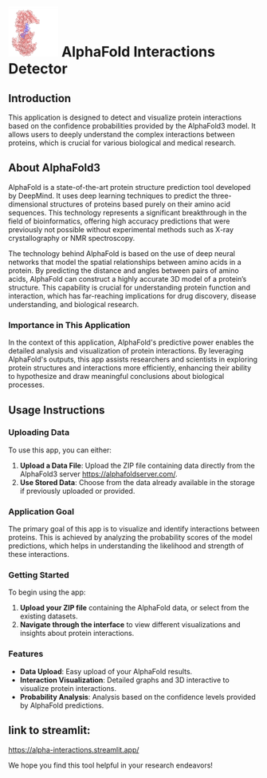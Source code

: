 # <img src="./assets/Picture3.png" alt="Company Logo" width="100" height="100"> AlphaFold Interactions Detector 


## Introduction
This application is designed to detect and visualize protein interactions based on the confidence probabilities provided by the AlphaFold3 model. It allows users to deeply understand the complex interactions between proteins, which is crucial for various biological and medical research.

## About AlphaFold3

AlphaFold is a state-of-the-art protein structure prediction tool developed by DeepMind. It uses deep learning techniques to predict the three-dimensional structures of proteins based purely on their amino acid sequences. This technology represents a significant breakthrough in the field of bioinformatics, offering high accuracy predictions that were previously not possible without experimental methods such as X-ray crystallography or NMR spectroscopy.

The technology behind AlphaFold is based on the use of deep neural networks that model the spatial relationships between amino acids in a protein. By predicting the distance and angles between pairs of amino acids, AlphaFold can construct a highly accurate 3D model of a protein’s structure. This capability is crucial for understanding protein function and interaction, which has far-reaching implications for drug discovery, disease understanding, and biological research.

### Importance in This Application
In the context of this application, AlphaFold's predictive power enables the detailed analysis and visualization of protein interactions. By leveraging AlphaFold's outputs, this app assists researchers and scientists in exploring protein structures and interactions more efficiently, enhancing their ability to hypothesize and draw meaningful conclusions about biological processes.

## Usage Instructions

### Uploading Data
To use this app, you can either:
1. **Upload a Data File**: Upload the ZIP file containing data directly from the AlphaFold3 server https://alphafoldserver.com/.
2. **Use Stored Data**: Choose from the data already available in the storage if previously uploaded or provided.

### Application Goal
The primary goal of this app is to visualize and identify interactions between proteins. This is achieved by analyzing the probability scores of the model predictions, which helps in understanding the likelihood and strength of these interactions.

### Getting Started
To begin using the app:
1. **Upload your ZIP file** containing the AlphaFold data, or select from the existing datasets.
2. **Navigate through the interface** to view different visualizations and insights about protein interactions.

### Features
- **Data Upload**: Easy upload of your AlphaFold results.
- **Interaction Visualization**: Detailed graphs  and 3D interactive to visualize protein interactions.
- **Probability Analysis**: Analysis based on the confidence levels provided by AlphaFold predictions.

## link to streamlit:
https://alpha-interactions.streamlit.app/

We hope you find this tool helpful in your research endeavors!
